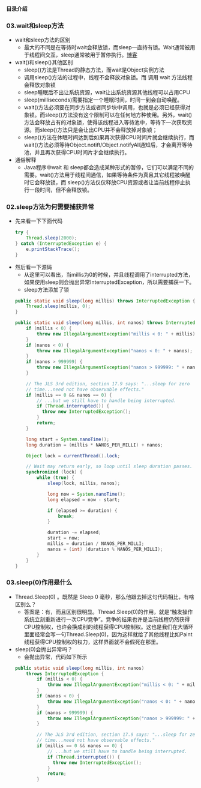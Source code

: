 #### 目录介绍




### 03.wait和sleep方法
- wait和sleep方法的区别
    - 最大的不同是在等待时wait会释放锁，而sleep一直持有锁。Wait通常被用于线程间交互，sleep通常被用于暂停执行。[博客](https://github.com/yangchong211/YCBlogs)
- wait()和sleep()其他区别
    - sleep()方法是Thread的静态方法，而wait是Object实例方法
    - 调用sleep()方法的过程中，线程不会释放对象锁。而 调用 wait 方法线程会释放对象锁 
    - sleep睡眠后不出让系统资源，wait让出系统资源其他线程可以占用CPU 
    - sleep(milliseconds)需要指定一个睡眠时间，时间一到会自动唤醒。
    - wait()方法必须要在同步方法或者同步块中调用，也就是必须已经获得对象锁。而sleep()方法没有这个限制可以在任何地方种使用。另外，wait()方法会释放占有的对象锁，使得该线程进入等待池中，等待下一次获取资源。而sleep()方法只是会让出CPU并不会释放掉对象锁；
    - sleep()方法在休眠时间达到后如果再次获得CPU时间片就会继续执行，而wait()方法必须等待Object.notift/Object.notifyAll通知后，才会离开等待池，并且再次获得CPU时间片才会继续执行。
- 通俗解释
    - Java程序中wait 和 sleep都会造成某种形式的暂停，它们可以满足不同的需要。wait()方法用于线程间通信，如果等待条件为真且其它线程被唤醒时它会释放锁，而 sleep()方法仅仅释放CPU资源或者让当前线程停止执行一段时间，但不会释放锁。





### 02.sleep方法为何需要捕获异常
- 先来看一下下面代码
    ``` java
    try {
        Thread.sleep(2000);
    } catch (InterruptedException e) {
        e.printStackTrace();
    }
    ```
- 然后看一下源码
    - 从这里可以看出，当millis为0的时候，并且线程调用了interrupted方法，如果使用sleep则会抛出异常InterruptedException，所以需要捕获一下。
    - sleep方法添加了锁
    ``` java
    public static void sleep(long millis) throws InterruptedException {
        Thread.sleep(millis, 0);
    }
    
    public static void sleep(long millis, int nanos) throws InterruptedException {
        if (millis < 0) {
            throw new IllegalArgumentException("millis < 0: " + millis);
        }
        if (nanos < 0) {
            throw new IllegalArgumentException("nanos < 0: " + nanos);
        }
        if (nanos > 999999) {
            throw new IllegalArgumentException("nanos > 999999: " + nanos);
        }

        // The JLS 3rd edition, section 17.9 says: "...sleep for zero
        // time...need not have observable effects."
        if (millis == 0 && nanos == 0) {
            // ...but we still have to handle being interrupted.
            if (Thread.interrupted()) {
              throw new InterruptedException();
            }
            return;
        }

        long start = System.nanoTime();
        long duration = (millis * NANOS_PER_MILLI) + nanos;

        Object lock = currentThread().lock;

        // Wait may return early, so loop until sleep duration passes.
        synchronized (lock) {
            while (true) {
                sleep(lock, millis, nanos);

                long now = System.nanoTime();
                long elapsed = now - start;

                if (elapsed >= duration) {
                    break;
                }

                duration -= elapsed;
                start = now;
                millis = duration / NANOS_PER_MILLI;
                nanos = (int) (duration % NANOS_PER_MILLI);
            }
        }
    }
    ```


### 03.sleep(0)作用是什么
- Thread.Sleep(0) 。既然是 Sleep 0 毫秒，那么他跟去掉这句代码相比，有啥区别么？
    - 答案是：有，而且区别很明显。Thread.Sleep(0)的作用，就是“触发操作系统立刻重新进行一次CPU竞争”。竞争的结果也许是当前线程仍然获得CPU控制权，也许会换成别的线程获得CPU控制权。这也是我们在大循环里面经常会写一句Thread.Sleep(0)，因为这样就给了其他线程比如Paint线程获得CPU控制权的权力，这样界面就不会假死在那里。
- sleep(0)会抛出异常吗？
    - 会抛出异常，代码如下所示
    ```java
    public static void sleep(long millis, int nanos)
        throws InterruptedException {
            if (millis < 0) {
                throw new IllegalArgumentException("millis < 0: " + millis);
            }
            if (nanos < 0) {
                throw new IllegalArgumentException("nanos < 0: " + nanos);
            }
            if (nanos > 999999) {
                throw new IllegalArgumentException("nanos > 999999: " + nanos);
            }
    
            // The JLS 3rd edition, section 17.9 says: "...sleep for zero
            // time...need not have observable effects."
            if (millis == 0 && nanos == 0) {
                // ...but we still have to handle being interrupted.
                if (Thread.interrupted()) {
                  throw new InterruptedException();
                }
                return;
            }
    ```






